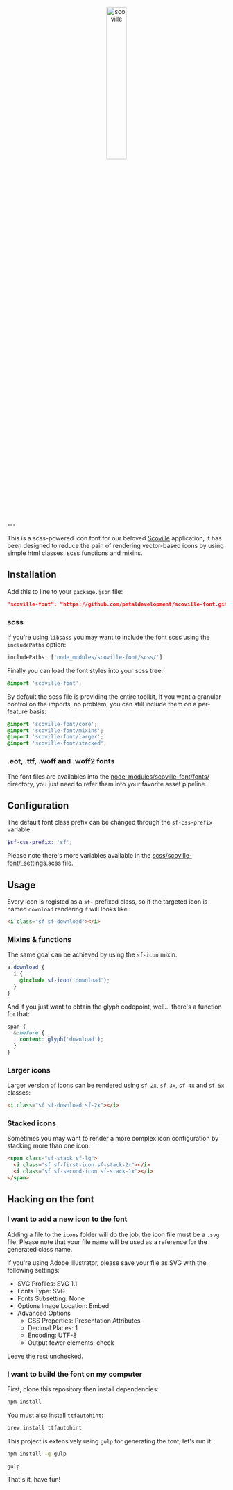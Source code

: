 <p align="center">
  <img height="30%" width="30%" src="http://i.imgur.com/qwuHMDB.png" alt="scoville"/>
</p>
---

This is a scss-powered icon font for our beloved [Scoville](https://petalmd.com) application, it has been designed to reduce the pain of rendering vector-based icons by using simple html classes, scss functions and mixins.

## Installation

Add this to line to your `package.json` file:

```json
"scoville-font": "https://github.com/petaldevelopment/scoville-font.git#master"
```

### scss

If you're using `libsass` you may want to include the font scss using the `includePaths` option:

```javascript
includePaths: ['node_modules/scoville-font/scss/']
```

Finally you can load the font styles into your scss tree:

```scss
@import 'scoville-font';
```

By default the scss file is providing the entire toolkit, If you want a granular control on the imports, no problem, you can still include them on a per-feature basis:

```scss
@import 'scoville-font/core';
@import 'scoville-font/mixins';
@import 'scoville-font/larger';
@import 'scoville-font/stacked';
```

### .eot, .ttf, .woff and .woff2 fonts

The font files are availables into the [node_modules/scoville-font/fonts/](https://github.com/petaldevelopment/scoville-font/tree/master/fonts) directory, you just need to refer them into your favorite asset pipeline.

## Configuration

The default font class prefix can be changed through the `sf-css-prefix` variable:

```scss
$sf-css-prefix: 'sf';
```
Please note there's more variables available in the [scss/scoville-font/_settings.scss](https://github.com/petaldevelopment/scoville-font/blob/master/scss/scoville-font/_settings.scss) file.


## Usage

Every icon is registed as a `sf-` prefixed class, so if the targeted icon is named `download` rendering it will looks like :

```html
<i class="sf sf-download"></i>
```
### Mixins & functions

The same goal can be achieved by using the `sf-icon` mixin:

```scss
a.download {
  i {
    @include sf-icon('download');
  }
}
```

And if you just want to obtain the glyph codepoint, well... there's a function for that:

```scss
span {
  &:before {
    content: glyph('download');
  }
}
```

### Larger icons

Larger version of icons can be rendered using `sf-2x`, `sf-3x`, `sf-4x` and `sf-5x` classes:

```html
<i class="sf sf-download sf-2x"></i>
```

### Stacked icons

Sometimes you may want to render a more complex icon configuration by stacking more than one icon:

```html
<span class="sf-stack sf-lg">
  <i class="sf sf-first-icon sf-stack-2x"></i>
  <i class="sf sf-second-icon sf-stack-1x"></i>
</span>
```

## Hacking on the font

### I want to add a new icon to the font

Adding a file to the `icons` folder will do the job, the icon file must be a `.svg` file.
Please note that your file name will be used as a reference for the generated class name.

If you're using Adobe Illustrator, please save your file as SVG with the following settings:

- SVG Profiles: SVG 1.1
- Fonts Type: SVG
- Fonts Subsetting: None
- Options Image Location: Embed
- Advanced Options
  - CSS Properties: Presentation Attributes
  - Decimal Places: 1
  - Encoding: UTF-8
  - Output fewer <tspan> elements: check

Leave the rest unchecked.

### I want to build the font on my computer

First, clone this repository then install dependencies:

```sh
npm install
```

You must also install `ttfautohint`:

```sh
brew install ttfautohint
```

This project is extensively using `gulp` for generating the font, let's run it:

```sh
npm install -g gulp
```

```sh
gulp
```

That's it, have fun!
